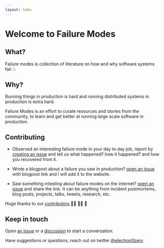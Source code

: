 ```yaml
---
layout: home
---
```


# Welcome to Failure Modes

## What?

Failure modes is collection of literature on how and why software systems fail :boom:

## Why?

Running things in production is hard and running distributed systems in production is extra hard.

Failure Modes is an effort to curate resources and stories from the community,
to learn and get better at running large scale software in production.


## Contributing

- Observed an interesting failure mode in your day to day job, report by [creating an issue](https://github.com/electron0zero/failure-modes/issues/new) and tell us what happened? how it happened? and how you recovered from it.

- Wrote a blogpost about a failure you saw in production? [open an issue](https://github.com/electron0zero/failure-modes/issues/new) with blogpost link and I will add it to the website.

- Saw something intesting about failure modes on the internet? [open an issue](https://github.com/electron0zero/failure-modes/issues/new) and share the link.
It can be anything from incident postmortems, blog posts, projects, talks, tweets, research, etc.

Huge thanks to our [contributors](https://github.com/electron0zero/failure-modes/graphs/contributors) :bowing_man: :bowing_woman: :tada:

## Keep in touch

Open [an issue](https://github.com/electron0zero/failure-modes/issues) or a [discussion](https://github.com/electron0zero/failure-modes/discussions) to start a conversation.


Have suggestions or questions, reach out on twitter
[@electron0zero](https://twitter.com/electron0zero)
